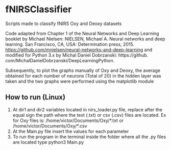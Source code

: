 # fNIRSClassifier
Scripts made to classify fNIRS Oxy and Deoxy datasets

Code adapted from Chapter 1 of the Neural Networks and Deep Learning booklet by Michael Nielsen: NIELSEN, Michael A. Neural networks and deep learning. San Francisco, CA, USA: Determination press, 2015. https://github.com/mnielsen/neural-networks-and-deep-learning and modified for Python 3.x by Michal Daniel Dobrzanski: https://github. com/MichalDanielDobrzanski/DeepLearningPython.    

Subsequently, to plot the graphs manually of Oxy and Deoxy, the average obtained for each number of neurons (Total of 20) in the hidden layer was taken and the two graphs were performed using the matplotlib module

## How to run (Linux)
<ol>
<li> At dir1 and dir2 variables located in nirs_loader.py file, replace after the equal sign the path where the text (.txt) or csv (.csv) files are located. Ex for Oxy files is: /home/victor/Documents/Oxy/*.txt or /home/victor/Documents/Oxy/*.csv </li>
<li> At the Main.py file insert the values for each parameter</li>
<li> To run the program in the terminal inside the folder where all the .py files are located type python3 Main.py
</ol>
